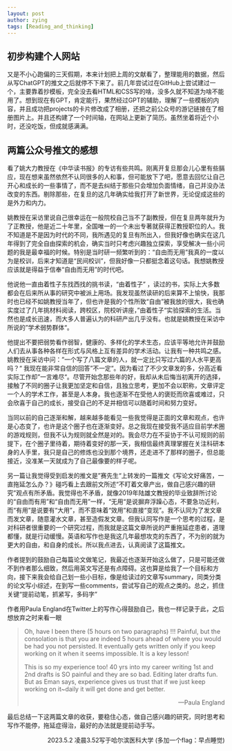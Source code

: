 ```yaml
---
layout: post
author: zying
tags: [Reading_and_thinking]
---
```



## 初步构建个人网站

又是不小心跑偏的三天假期，本来计划把上周的文献看了，整理能用的数据，然后从写ChatGPT的推文之后就停不下来了。前几年尝试过在GitHub上尝试建过一个，主要靠着抄模板，完全没去看HTML和CSS写的啥，没多久就不知道为啥不能用了。想到现在有GPT，肯定能行，果然经过GPT的辅助，理解了一些模板的内容，并且成功把projects的卡片修改成了相册，还把之前公众号的游记链接在了相册图片上。并且还构建了一个时间轴，在网站上更新了简历。虽然坐着将近个小时，还没吃饭，但成就感满满。



## 两篇公众号推文的感想

看了姚大力教授在《中华读书报》的专访有些共鸣。刚离开复旦那会儿心里有些膈应，现在想来虽然依然不认同很多的人和事，但可能放下了吧，愿意去回忆让自己开心和成长的一些事情了，而不是去纠结于那些只会增加负面情绪，自己并没办法改变的东西。剔除那些，在复旦的这几年确实给我打开了新世界，无论促成这些的是外力和内力。

姚教授在采访里说自己很幸运在一般院校自己当不了副教授，但在复旦两年就升为了正教授，他是近二十年里，全国唯一的一个未出专著就获得正教授职位的人。我不知道是不是因为时代的不同，我所遇见的复旦有所出入，但我好像也确实在这几年得到了完全自由探索的机会，确实当时只考虑兴趣独立探索，享受解决一些小问题的我是最幸福的时候。特别是当时研一频繁听到的：“自由而无用”我真的一度以为是校训，后来才知道是“民间校训”，但我好像一只都挺念着这句话。我想姚教授应该就是得益于信奉“自由而无用”的时代吧。

他说他一直由着性子东找西找的挑书读，“由着性子” ，读过的书，实际上大多数都会在后来所从事的研究中被派上用场。我发现虽然读研的后来算不上愉快，我那时也已经不如姚教授当年了，但也许是我的个性所致“自由”被我放的很大，我也确实度过了几年挑材料阅读，跨校区，院校听讲座，”由着性子“实验探索的生活。当然也是成长迅速，而大多人普遍认为的科研产出几乎没有。也就是姚教授在采访中所说的”学术弱势群体“。

他提出不要把弱势看作弱智，健康的、多样化的学术生态，应该平等地允许并鼓励人们去从事各种各样在形式与风格上互有差异的学术活动。让我有一种共鸣之感。姚教授在采访中问：”一个写了八篇文章的人，就一定比只写过六篇的人水平更高吗？“ 我现在能非常自信的回答”不一定“。因为看过了不少文章发的多，分高近看实际工作却”一言难尽“。尽管开始念那些年的好，我却从未后悔当初离开的选择，接触了不同的圈子让我更加坚定和自信，且独立思考，更加不会以职称，文章评定一个人的学术工作，甚至是人本身。我也逐渐不在受他人的褒贬而欣喜或难过，只会欣喜于自己的成长，接受自己的不足并相信可以随着时间和努力变好。

当同以前的自己逐渐和解，越来越多能看见一些我觉得是正面的文章和观点，也许是心态变了，也许是这个圈子也在逐渐变好。总之我现在接受我不适应目前学术圈的游戏规则，但我不认为规则就全然是对的。我会尽力在不妥协于不认可规则的前提下，在个圈子里待着，期待着变好的那一天，我相信最终真理掌握在关注科研本身的人手里，我只是自己的修炼也没到那个境界，还走进不了那样的圈子，但总能接近，没准某一天就成为了自己最像要的样子呢。

另一篇让我觉得受到启发的推文是”赛先生“上转发的一篇推文《写论文好痛苦，一直拖延怎么办？》碰巧看上去跟前文所述“不盯着文章产出，做自己感兴趣的研究”观点有所矛盾。我觉得也不矛盾，就像2019年陆雄文教授的毕业致辞所讨论的“自由而有用”和“自由而无用”一样，“无用“是说摒弃浮躁心态，不要急功近利，而“有用”是说要有“大用”，而不意味着“效用”和直接“变现”。我不认同为了发文章而发文章，随意灌水文章，甚至造假发文章。但我认同写作是一个思考的过程，是对科研者很重要的一个研究过程，而我就是这篇文章所说的严重拖延症患者，道理都懂，就是行动缓慢。英语和写作也是我这几年最想攻克的东西了，不为别的就为更大的自由，和自身的成长。所以我点进去，认真阅读了这篇推文。

作者提到的鼓励自己每篇论文做笔记，我最近也逐渐开始这么做了，只是可能还做不到作者那么细致，然后用英文写还是有点障碍。这也算是给我了一个目标和方向，接下来我会给自己划一些小目标，像是给读过的文章写summary，同类分类的论文写小综述，在到写一些comments，尝试写自己的观点之类的。总之，抓住关键“提前动笔，抓紧写，多码字”

作者用Paula England在Twitter上的写作心得鼓励自己，我也一样记录于此，之后想放弃之时来看一眼

> Oh, have I been there (5 hours on two paragraphs) !!! Painful, but the consolation is that you are indeed 5 hours ahead of where you would be had you not persisted. It eventually gets written only if you keep working on it when it seems impossible. It is a key lesson!
>
> This is so my experience too! 40 yrs into my career writing 1st and 2nd drafts is SO painful and they are so bad. Editing later drafts fun. But as Eman says, experience gives us trust that if we just keep working on it~daily it will get done and get better.
>
> <p align="right">—Paula England</p>

最后总结一下这两篇文章的收获，要稳住心态，做自己感兴趣的研究，同时思考和写作不能停，拖延症得治，最好的办法就是提前动手写。


<p align="right">2023.5.2 凌晨3.52写于哈尔滨医科大学  (多加一个flag：早点睡觉)</p>

